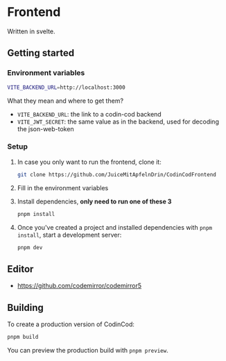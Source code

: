 # Frontend

Written in svelte.

## Getting started

### Environment variables

```bash
VITE_BACKEND_URL=http://localhost:3000
```

What they mean and where to get them?

<!-- TODO: create a better title or something for this section -->

- `VITE_BACKEND_URL`: the link to a codin-cod backend
- `VITE_JWT_SECRET`: the same value as in the backend, used for decoding the json-web-token

### Setup

1. In case you only want to run the frontend, clone it:

   ```bash
   git clone https://github.com/JuiceMitApfelnDrin/CodinCodFrontend
   ```

2. Fill in the environment variables
3. Install dependencies, **only need to run one of these 3**

   ```bash
   pnpm install
   ```

4. Once you've created a project and installed dependencies with `pnpm install`, start a development server:

   ```bash
   pnpm dev
   ```

## Editor

<!-- - https://github.com/microsoft/monaco-editor -->

- <https://github.com/codemirror/codemirror5>
<!-- - https://github.com/ajaxorg/ace -->

## Building

To create a production version of CodinCod:

```bash
pnpm build
```

You can preview the production build with `pnpm preview`.

<!--
    To deploy your app, you may need to install an [adapter](https://kit.svelte.dev/docs/adapters) for your target environment.
-->
